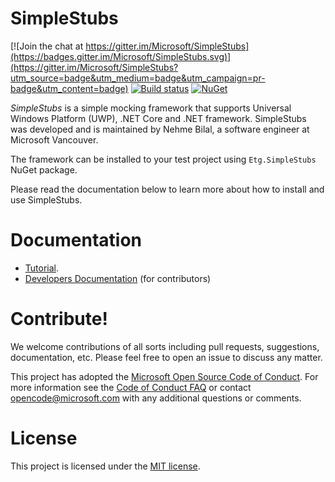 SimpleStubs
=======

[![Join the chat at https://gitter.im/Microsoft/SimpleStubs](https://badges.gitter.im/Microsoft/SimpleStubs.svg)](https://gitter.im/Microsoft/SimpleStubs?utm_source=badge&utm_medium=badge&utm_campaign=pr-badge&utm_content=badge)
[![Build status](https://ci.appveyor.com/api/projects/status/wt0rjp0bkyk9l9gi?svg=true)](https://ci.appveyor.com/project/NehmeBilal/simplestubs)
[![NuGet](https://img.shields.io/nuget/v/Etg.SimpleStubs.svg?style=flat)](https://www.nuget.org/packages/SimpleStubs/)

*SimpleStubs* is a simple mocking framework that supports Universal Windows Platform (UWP), .NET Core and .NET framework. SimpleStubs was developed and is maintained by Nehme Bilal, a software engineer at Microsoft Vancouver.

The framework can be installed to your test project using `Etg.SimpleStubs` NuGet package.

Please read the documentation below to learn more about how to install and use SimpleStubs.

Documentation 
=======
* [Tutorial](Documentation/Tutorial.md).
* [Developers Documentation](Documentation/DeveloperDocumentation.md) (for contributors)

Contribute!
=======
We welcome contributions of all sorts including pull requests, suggestions, documentation, etc. Please feel free to open an issue to discuss any matter.

This project has adopted the [Microsoft Open Source Code of Conduct](https://opensource.microsoft.com/codeofconduct/). For more information see the [Code of Conduct FAQ](https://opensource.microsoft.com/codeofconduct/faq/) or contact [opencode@microsoft.com](mailto:opencode@microsoft.com) with any additional questions or comments.

License
=======
This project is licensed under the [MIT license](LICENSE).
